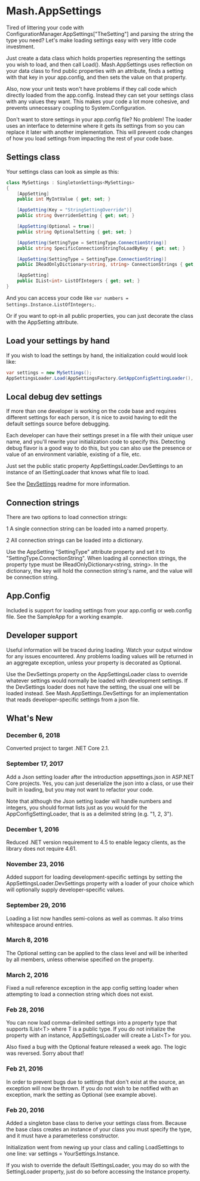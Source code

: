 # Mash.AppSettings

Tired of littering your code with ConfigurationManager.AppSettings["TheSetting"] and parsing the string the type you need?
Let's make loading settings easy with very little code investment.

Just create a data class which holds properties representing the settings you wish to load, and then call Load().
Mash.AppSettings uses reflection on your data class to find public properties with an attribute, finds a setting with that key in your app.config, and then sets the value on that property.

Also, now your unit tests won't have problems if they call code which directly loaded from the app.config.
Instead they can set your settings class with any values they want.
This makes your code a lot more cohesive, and prevents unnecessary coupling to System.Configuration.

Don't want to store settings in your app.config file? No problem!
The loader uses an interface to determine where it gets its settings from so you can replace it later with another implementation.
This will prevent code changes of how you load settings from impacting the rest of your code base.

## Settings class

Your settings class can look as simple as this:

```csharp
class MySettings : SingletonSettings<MySettings>
{
    [AppSetting]
    public int MyIntValue { get; set; }

    [AppSetting(Key = "StringSettingOverride")]
    public string OverridenSetting { get; set; }

    [AppSetting(Optional = true)]
    public string OptionalSetting { get; set; }

    [AppSetting(SettingType = SettingType.ConnectionString)]
    public string SpecificConnectionStringToLoadByKey { get; set; }

    [AppSetting(SettingType = SettingType.ConnectionString)]
    public IReadOnlyDictionary<string, string> ConnectionStrings { get; set; }

    [AppSetting]
    public IList<int> ListOfIntegers { get; set; }
}
```

And you can access your code like `var numbers = Settings.Instance.ListOfIntegers;`.

Or if you want to opt-in all public properties, you can just decorate the class with the AppSetting attribute.

## Load your settings by hand

If you wish to load the settings by hand, the initialization could would look like:

```csharp
var settings = new MySettings();
AppSettingsLoader.Load(AppSettingsFactory.GetAppConfigSettingLoader(), ref settings);
```

## Local debug dev settings

If more than one developer is working on the code base and requires different settings for each person, it is nice to avoid having to edit the default settings source before debugging.

Each developer can have their settings preset in a file with their unique user name, and you'll rewrite your initialization code to specify this.
Detecting debug flavor is a good way to do this, but you can also use the presence or value of an environment variable, existing of a file, etc.

Just set the public static property AppSettingsLoader.DevSettings to an instance of an ISettingLoader that knows what file to load.

See the [DevSettings](https://github.com/drwill/mash/tree/master/AppSettings/DevSettings) readme for more information.

## Connection strings
There are two options to load connection strings:

1 A single connection string can be loaded into a named property.

2 All connection strings can be loaded into a dictionary.

Use the AppSetting "SettingType" attribute property and set it to "SettingType.ConnectionString".
When loading all connection strings, the property type must be IReadOnlyDictionary&lt;string, string&gt;.
In the dictionary, the key will hold the connection string's name, and the value will be connection string.

## App.Config

Included is support for loading settings from your app.config or web.config file. See the SampleApp for a working example.

## Developer support

Useful information will be traced during loading. Watch your output window for any issues encountered.
Any problems loading values will be returned in an aggregate exception, unless your property is decorated as Optional.

Use the DevSettings property on the AppSettingsLoader class to override whatever settings would normally be loaded with development settings.
If the DevSettings loader does not have the setting, the usual one will be loaded instead. See Mash.AppSettings.DevSettings for an implementation that reads developer-specific settings from a json file.

## What's New

### December 6, 2018

Converted project to target .NET Core 2.1.

### September 17, 2017

Add a Json setting loader after the introduction appsettings.json in ASP.NET Core projects. Yes, you can just deserialize the json into a class, or use their built in loading, but you may not want to refactor your code.

Note that although the Json setting loader will handle numbers and integers, you should format lists just as you would for the AppConfigSettingLoader, that is as a delimited string (e.g. "1, 2, 3").

### December 1, 2016

Reduced .NET version requirement to 4.5 to enable legacy clients, as the library does not require 4.61.

### November 23, 2016

Added support for loading development-specific settings by setting the AppSettingsLoader.DevSettings property with a loader of your choice which will optionally supply developer-specific values.

### September 29, 2016

Loading a list now handles semi-colons as well as commas. It also trims whitespace around entries.

### March 8, 2016

The Optional setting can be applied to the class level and will be inherited by all members, unless otherwise specified on the property.

### March 2, 2016

Fixed a null reference exception in the app config setting loader when attempting to load a connection string which does not exist.

### Feb 28, 2016

You can now load comma-delimited settings into a property type that supports IList&lt;T&gt; where T is a public type.
If you do not initialize the property with an instance, AppSettingsLoader will create a List&lt;T&gt; for you.

Also fixed a bug with the Optional feature released a week ago. The logic was reversed. Sorry about that!

### Feb 21, 2016

In order to prevent bugs due to settings that don't exist at the source, an exception will now be thrown.
If you do not wish to be notified with an exception, mark the setting as Optional (see example above).

### Feb 20, 2016

Added a singleton base class to derive your settings class from.
Because the base class creates an instance of your class you must specify the type, and it must have a parameterless constructor.

Initialization went from newing up your class and calling LoadSettings to one line: var settings = YourSettings.Instance.

If you wish to override the default ISettingsLoader, you may do so with the SettingLoader property, just do so before accessing the Instance property.
